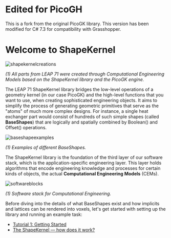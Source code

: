 # Edited for PicoGH
This is a fork from the original PicoGK library. This version has been modified for C# 7.3 for compatibility with Grasshopper.

# Welcome to ShapeKernel



![shapekernelcreations](Documentation/shapekernelcreations.png)

*(1) All parts from LEAP 71 were created through Computational Engineering Models based on the ShapeKernel library and the PicoGK engine.*



The LEAP 71 ShapeKernel library bridges the low-level operations of a geometry kernel (in our case PicoGK) and the high-level functions that you want to use, when creating sophisticated engineering objects. It aims to simplify the process of generating geometric primitives that serve as the "atoms" of much more complex designs. For instance, a single heat exchanger part would consist of hundreds of such simple shapes  (called **BaseShapes**) that are logically and spatially combined by Boolean() and Offset() operations. 



![baseshapeexamples](Documentation/shapekernelexamples.jpg)

*(1) Examples of different BaseShapes.*



The ShapeKernel library is the foundation of the third layer of our software stack, which is the application-specific engineering layer. This layer holds algorithms that encode engineering knowledge and processes for certain kinds of objects, the actual **Computational Engineering Models** (CEMs). 



![softwareblocks](Documentation/softwarestack.jpg)

*(1) Software stack for Computational Engineering.*



Before diving into the details of what BaseShapes exist and how implicits and lattices can be rendered into voxels, let's get started with setting up the library and running an example task:

- [Tutorial 1: Getting Started](Documentation/README-GettingStarted.md)
- [The ShapeKernel — how does it work?](Documentation/README-ReadingDetails.md)
